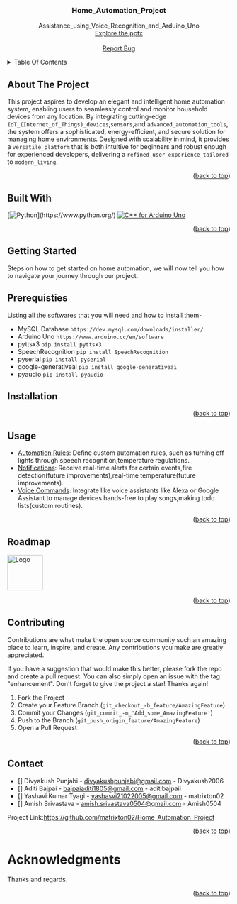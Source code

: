 <!--PROJECT INTRO-->
<br />
<div align="center:>
  <a href="https://github.com/github_username/repo_name"></a>
</div>

<h3 align="center">Home_Automation_Project</h3>

  <p align="center">
   Assistance_using_Voice_Recognition_and_Arduino_Uno
   <br />
   <a href="https://docs.google.com/presentation/d/1RkzfXRVLxHcXVkXkSbx2ZjZDcwwXmbvTc7Spj0yEs5Q/edit?usp=sharing">Explore the pptx</a></strong>
   <br />
   <br />
   <a href="(https://docs.google.com/presentation/d/1RkzfXRVLxHcXVkXkSbx2ZjZDcwwXmbvTc7Spj0yEs5Q/edit#slide=id.p1)">Report Bug</a>
<!--TABLE CONTENTS-->
<details>
  <summary> Table Of Contents </summary>
  <ol>
    <li>
      <a href="#about-the-project">About The Project</a>
      <ul>
        <li><a href="#built-with">Built With</a></li>
      </ul>
    </li>
    <li>
      <a href="#getting-started">Getting Started</a>
      <ul>
        <li><a href="#prequisties">Prerequisties</a></li>
        <li><a href="#installation">Installation</a>
      </ul>
    </li>
    <li><a href="#usage">Usage</a></li>
    <li><a href="#roadmap">Roadmap</a></li>
    <li><a href="#contributing">Contributing</a></li>
    <li><a href="#contact">Contact</a></li>
    <li><a href="#acknowledgments">Acknowledgments</a></li>
  </ol>
</details>

<!--ABOUT THE PROJECT-->
## About The Project

This project aspires to develop an elegant and intelligent home automation system, enabling users to seamlessly control and monitor household devices from any location. By integrating cutting-edge `IoT_(Internet_of_Things)_devices`,`sensors`,and `advanced_automation_tools`, the system offers a sophisticated, energy-efficient, and secure solution for managing home environments. Designed with scalability in mind, it provides a `versatile_platform` that is both intuitive for beginners and robust enough for experienced developers, delivering a `refined_user_experience_tailored` to `modern_living`. 

<p align="right">(<a href="#back_to_top">back to top</a>)</p>

## Built With

[![Python](https://example.com/image.png](https://www.google.com/url?sa=i&url=https%3A%2F%2Fjunilearning.com%2Fblog%2Fguide%2Fwhat-is-python-101-for-students%2F&psig=AOvVaw2ZbpNSghHiuGWIF2FCCzTQ&ust=1727001773296000&source=images&cd=vfe&opi=89978449&ved=0CBQQjRxqFwoTCJiK8Ivt04gDFQAAAAAdAAAAABAE)](https://i0.wp.com/junilearning.com/wp-content/uploads/2020/06/python-programming-language.webp?fit=1920%2C1920&ssl=1))](https://www.python.org/)
[![C++ for Arduino Uno](https://brandslogos.com/wp-content/uploads/images/large/arduino-logo-1.png)]((https://docs.arduino.cc/arduino-cloud/guides/arduino-c/))


<p align="right">(<a href="#back_to_top">back to top</a>)</p>

<!--GETTING STARTED-->
## Getting Started
Steps on how to get started on home automation, we will now tell you how to navigate your journey through our project.

## Prerequisties
Listing all the softwares that you will need and how to install them-
* MySQL Database
```https://dev.mysql.com/downloads/installer/```
* Arduino Uno
```https://www.arduino.cc/en/software```
* pyttsx3
```pip install pyttsx3```
* SpeechRecognition
```pip install SpeechRecognition```
* pyserial
```pip install pyserial```
* google-generativeai
```pip install google-generativeai```
* pyaudio
```pip install pyaudio```

## Installation

<p align="right">(<a href="#back_to_top">back to top</a>)</p>

<!--USAGE-->
## Usage
* <u>Automation Rules</u>: Define custom automation rules, such as turning off lights through speech recognition,temperature regulations.
* <u>Notifications</u>: Receive real-time alerts for certain events,fire detection(future improvements),real-time temperature(future improvements).
* <u>Voice Commands</u>: Integrate like voice assistants like Alexa or Google Assistant to manage devices hands-free to play songs,making todo lists(custom routines).

<p align="right">(<a href="#back_to_top">back to top</a>)</p>

<!--ROADMAP-->
## Roadmap
<img src=(https://drive.google.com/file/d/10aFdJ51uzSJJBHojnTKbav8pzh_7VKjn/view) alt="Logo" width="80" height="80">
<p align="right">(<a href="#back_to_top">back to top</a>)</p>

<!--CONTRIBUTING-->
## Contributing
Contributions are what make the open source community such an amazing place to learn, inspire, and create. Any contributions you make are greatly appreciated.

If you have a suggestion that would make this better, please fork the repo and create a pull request. You can also simply open an issue with the tag "enhancement". Don't forget to give the project a star! Thanks again!

1. Fork the Project
2. Create your Feature Branch (`git_checkout_-b_feature/AmazingFeature`)
3. Commit your Changes (`git_commit_-m_'Add_some_AmazingFeature'`)
4. Push to the Branch (`git_push_origin_feature/AmazingFeature`)
5. Open a Pull Request
<p align="right">(<a href="#back_to_top">back to top</a>)</p>

<!--CONTACT-->
## Contact
- [] Divyakush Punjabi - divyakushpunjabi@gmail.com - Divyakush2006
- [] Aditi Bajpai - bajpaiaditi1805@gmail.com - aditibajpaii
- [] Yashavi Kumar Tyagi - yashasvi21022005@gmail.com - matrixton02
- [] Amish Srivastava -  amish.srivastava0504@gmail.com - Amish0504

Project Link:https://github.com/matrixton02/Home_Automation_Project
<p align="right">(<a href="#back_to_top">back to top</a>)</p>

<!--ACKNOWLEDGMENTS-->
# Acknowledgments
Thanks and regards.
<p align="right">(<a href="#back_to_top">back to top</a>)</p>


